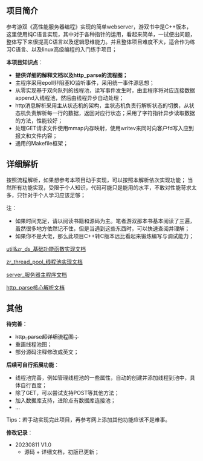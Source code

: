 
## 项目简介
参考游双《高性能服务器编程》实现的简单webserver，游双书中是C++版本，这里使用纯C语言实现，其中对于各种指针的运用，看起来简单，一试便出问题，整体写下来很提高C语言以及逻辑思维能力。并且整体项目难度不大，适合作为练习C语言、以及linux高级编程的入门练手项目；

**本项目知识点**：

* **提供详细的解释文档以及http_parse的流程图；**
* 主程序采用epoll非阻塞IO监听事件，采用统一事件源思想；
* 从零实现基于双向队列的线程池，读写事件发生时，由主程序将对应连接数据append入线程池，然后由线程异步自动处理；
* http消息解析采用主从状态机的架构，主状态机负责行解析状态的切换，从状态机负责解析每一行的数据，返回对应行状态；采用了字符指针异步读取数据的方法，性能较好；
* 处理GET请求文件使用mmap内存映射，使用writev来同时向客户fd写入应到报文和文件内容；
* 通用的Makefile框架；

## 详细解析

按照流程解析，如果想参考本项目动手实现，可以按照本解析依次实现功能；
当然所有功能实现，受限于个人知识，代码可能只是能用的水平，不敢对性能苛求太多，只针对于个人学习应该足够；

注：
* 如果时间充足，请以阅读书籍和源码为主。笔者游双那本书基本阅读了三遍，虽然很多地方依然记不住，但是当遇到这些东西时，可以快速查阅并理解；
* 如果你不是大佬，那么此项目C++转C版本远比看起来锻炼编写与调试能力；

[util&zr_ds_基础功能函数实现文档](./docs/util.md)

[zr_thread_pool_线程池实现文档](./docs/zr_thread_pool.md) 

[server_服务器主程序文档](./docs/server.md)

[http_parse核心解析文档](./docs/http_parse.md)


## 其他

**待完善**：

* ~~http_parse超详细流程图；~~
* 重画线程池图；
* 部分源码注释修改成英文；



**后续可自行拓展功能**：

* 线程池完善，例如管理线程池的一些属性，自动的创建并添加线程到池中，具体自行百度；
* 除了GET，可以尝试支持POST等其他方法；
* 加入数据库支持，进阶点有数据库连接池；
* ...

Tips：若手动实现完此项目，再参考网上添加其他功能应该不是难事。



**修改记录**：

* 20230811 V1.0
    * 源码 + 详细文档，初版已更新；